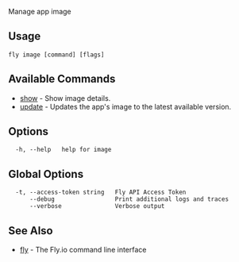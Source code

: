 Manage app image


## Usage
~~~
fly image [command] [flags]
~~~

## Available Commands
* [show](/docs/flyctl/image-show/)	 - Show image details.
* [update](/docs/flyctl/image-update/)	 - Updates the app's image to the latest available version.

## Options

~~~
  -h, --help   help for image
~~~

## Global Options

~~~
  -t, --access-token string   Fly API Access Token
      --debug                 Print additional logs and traces
      --verbose               Verbose output
~~~

## See Also

* [fly](/docs/flyctl/help/)	 - The Fly.io command line interface


